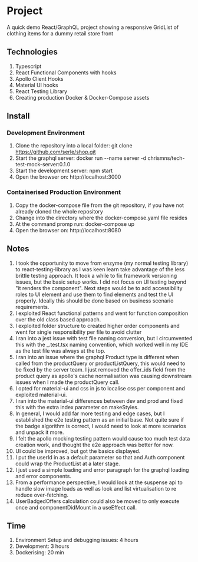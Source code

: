 # Project

A quick demo React/GraphQL project showing a responsive GridList of clothing items for a dummy retail store front    

## Technologies

1) Typescript
2) React Functional Components with hooks
3) Apollo Client Hooks
4) Material UI hooks
5) React Testing Library 
6) Creating production Docker & Docker-Compose assets 

## Install

### Development Environment

1) Clone the repository into a local folder: git clone https://github.com/serle/shop.git
2) Start the graphql server: docker run --name server -d chrismns/tech-test-mock-server:0.1.0
3) Start the development server: npm start
4) Open the browser on: http://localhost:3000 

### Containerised Production Environment

1) Copy the docker-compose file from the git repository, if you have not already cloned the whole repository
2) Change into the directory where the docker-compose.yaml file resides
3) At the  command promp run: docker-compose up
4) Open the browser on: http://localhost:8080

## Notes

1) I took the opportunity to move from enzyme (my normal testing library) to react-testing-library as I was keen learn 
take advantage of the less brittle testing approach. It took a while to fix framework versioning issues, but
the basic setup works. I did not focus on UI testing beyond "it renders the component". Next steps would be to 
add accessibility roles to UI element and use them to find elements and test the UI properly. Ideally this should be 
done based on business scenario requirements. 
2) I exploited React functional patterns and went for function composition over the old class based approach.
3) I exploited folder structure to created higher order components and went for single responsibility per file to avoid clutter
4) I ran into a jest issue with test file naming conversion, but I circumvented this with the _.test.tsx naming convention,
which worked well in my IDE as the test file was always at the top.
5) I ran into an issue where the graphql Product type is different when called from the productQuery or 
productListQuery, this would need to be fixed by the server team. I just removed the offer_ids field from the product query
as apollo's cache normalisation was causing downstream issues when I made the productQuery call.
6) I opted for material-ui and css in js to localise css per component and exploited material-ui.
7) I ran into the material-ui differences between dev and prod and fixed this with the extra index parameter on makeStyles.
8) In general, I would add far more testing and edge cases, but I established the e2e testing pattern as an initial base. Not quite 
sure if the badge algorithm is correct, I would need to look at more scenarios and unpack it more. 
9) I felt the apollo mocking testing pattern would cause too much test data creation work, and thought the e2e approach 
was better for now.
10) UI could be improved, but got the basics displayed.
11) I put the userId in as a default parameter so that and Auth component could wrap the ProductList at a later stage.
12) I just used a simple loading and error paragraph for the graphql loading and error components. 
13) From a performance perspective, I would look at the suspense api to handle slow image loads as well as look and list
virtualisation to re reduce over-fetching.
14) UserBadgedOffers calculation could also be moved to only execute once and componentDidMount in a useEffect call.

## Time

1) Environment Setup and debugging issues: 4 hours
2) Development: 3 hours
3) Dockerising: 20 min    